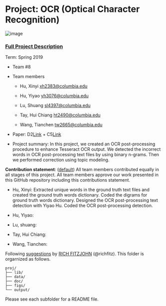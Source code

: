 # Project: OCR (Optical Character Recognition) 

![image](figs/intro.png)

### [Full Project Description](doc/project4_desc.md)

Term: Spring 2019

+ Team #8
+ Team members

	+ Hu, Xinyi xh2383@columbia.edu

	+ Hu, Yiyao yh3076@columbia.edu

	+ Lu, Shuang sl4397@columbia.edu

	+ Tay, Hui Chiang ht2490@columbia.edu

	+ Wang, Tianchen tw2665@columbia.edu
	
+ Paper: D2[Link](https://github.com/TZstatsADS/ADS_Teaching/blob/master/Projects_StarterCodes/Project4_OCR/doc/paper/D-2.pdf) + C5[Link](https://github.com/TZstatsADS/ADS_Teaching/blob/master/Projects_StarterCodes/Project4_OCR/doc/paper/C-5.pdf)

+ Project summary: In this project, we created an OCR post-processing procedure to enhance Tesseract OCR output. We detected the incorrect words in OCR post-processing text files by using binary n-grams. Then we performed correction using topic modeling.
	
**Contribution statement**: ([default](doc/a_note_on_contributions.md)) All team members contributed equally in all stages of this project. All team members approve our work presented in this GitHub repository including this contributions statement. 

+ Hu, Xinyi: Extracted unique words in the ground truth text files and created the ground truth words dictionary. Coded the digrams for ground truth words dictionary. Designed the OCR post-processing text detection with Yiyao Hu. Coded the OCR post-processing detection.

+ Hu, Yiyao:

+ Lu, shuang:

+ Tay, Hui Chiang:

+ Wang, Tianchen:


Following [suggestions](http://nicercode.github.io/blog/2013-04-05-projects/) by [RICH FITZJOHN](http://nicercode.github.io/about/#Team) (@richfitz). This folder is orgarnized as follows.

```
proj/
├── lib/
├── data/
├── doc/
├── figs/
└── output/
```

Please see each subfolder for a README file.
